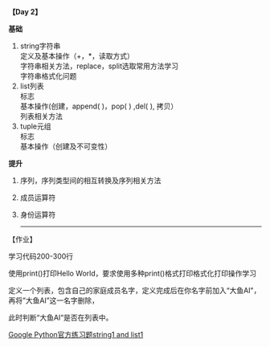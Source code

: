 **【Day 2】**

**基础**

1. string字符串<br>定义及基本操作（+，\*，读取方式）<br>
   字符串相关方法，replace，split选取常用方法学习<br>字符串格式化问题<br>
2. list列表<br>
   标志<br>
   基本操作(创建，append( )，pop( ) ,del( ), 拷贝）<br>
   列表相关方法<br>
3. tuple元组<br>
   标志<br>
   基本操作（创建及不可变性）<br>

**提升**

1. 序列，序列类型间的相互转换及序列相关方法<br>

2. 成员运算符<br>

3. 身份运算符<br>

   ---------------------------------------------------------------------------------------------

 【作业】

  学习代码200-300行

  使用print()打印Hello World，要求使用多种print()格式打印格式化打印操作学习

   定义一个列表，包含自己的家庭成员名字，定义完成后在你名字前加入“大鱼AI"，再将”大鱼AI”这一名字删除，

   此时判断“大鱼AI“是否在列表中。

   [Google Python官方练习题string1 and list1](https://developers.google.com/edu/python/exercises/basic)

